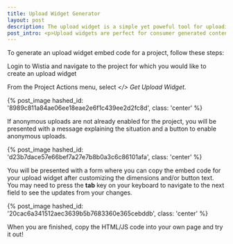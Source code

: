 ```yaml
---
title: Upload Widget Generator
layout: post
description: The upload widget is a simple yet poweful tool for uploading videos outside of your Wistia account. Embed them anywhere you want people to upload content!
post_intro: <p>Upload widgets are perfect for consumer generated content (ie. your viewers upload content they created directly to a Wistia project). Using Wistia Upload Widgets creates an "upload button" on a public page you specify. Upload Widgets are available by default to enterprise-level plans only.</p><p>For more technical information on how Upload Widgets work, read on here:<a href="/doc/upload-widget-specs"> upload widgets tech specs</a>.</p>
---
```


To generate an upload widget embed code for a project, follow these steps:

Login to Wistia and navigate to the project for which you would like to create an upload widget

From the <span class="action_menu">Project Actions</span> menu, select *&lt;/&gt; Get Upload Widget*.

{% post_image hashed_id: '8989c811a84ae06ee18eae2e6f1c439ee2d2fc8d', class: 'center' %}

If anonymous uploads are not already enabled for the project, you will be presented with a message explaining the situation and a button to enable anonymous uploads.

{% post_image hashed_id: 'd23b7dace57e66bef7a27e7b8b0a3c6c86101afa', class: 'center' %}

You will be presented with a form where you can copy the embed code for your upload widget after customizing the dimensions and/or button text.  You may need to press the **tab** key on your keyboard to navigate to the next field to see the updates from your changes.

{% post_image hashed_id: '20cac6a341512aec3639b5b7683360e365cebddb', class: 'center' %}

When you are finished, copy the HTML/JS code into your own page and try it out!

